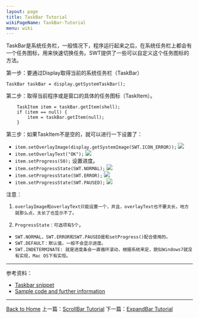 ```yaml
---
layout: page
title: TaskBar Tutorial
wikiPageName: TaskBar-Tutorial
menu: wiki
---
```


TaskBar是系统任务栏，一般情况下，程序运行起来之后，在系统任务栏上都会有一个任务图标，用来快速切换任务。SWT提供了一些可以自定义这个任务图标的方法。

第一步：要通过Display取得当前的系统任务栏（TaskBar）

    TaskBar taskBar = display.getSystemTaskBar();

第二步：取得当前程序或是窗口的具体的任务图标（TaskItem）。

		TaskItem item = taskBar.getItem(shell);
		if (item == null) {
			item = taskBar.getItem(null);
		}
第三步：如果TaskItem不是空的，就可以进行一下设置了：

  * `item.setOverlayImage(display.getSystemImage(SWT.ICON_ERROR));` ![]({{site.baseurl}}/eclipse.tutorial/wiki/images/image_swt_taskbar_overlayimage.png)
  * `item.setOverlayText("OK");` ![]({{site.baseurl}}/eclipse.tutorial/wiki/images/image_swt_taskbar_overlaytext.png)
  * `item.setProgress(50);` 设置进度。
  * `item.setProgressState(SWT.NORMAL);` ![]({{site.baseurl}}/eclipse.tutorial/wiki/images/image_swt_taskbar_normal.png)
  * `item.setProgressState(SWT.ERROR);` ![]({{site.baseurl}}/eclipse.tutorial/wiki/images/image_swt_taskbar_error.png)
  * `item.setProgressState(SWT.PAUSED);` ![]({{site.baseurl}}/eclipse.tutorial/wiki/images/image_swt_taskbar_paused.png)

注意：

1. `overlayImage和overlayText只能设置一个，并且，overlayText也不要太长，地方就那么点，太长了也显示不了。`

2. `ProgressState：可选项有5个`，
  * `SWT.NORMAL，SWT.ERROR和SWT.PAUSED是和setProgress()配合使用的。`
  * `SWT.DEFAULT：默认值，一般不会显示进度。`
  * `SWT.INDETERMINATE: 就是进度条会一直循环滚动，根据系统来定，貌似Windows7就没有实现，Mac OS下有实现。`

***
参考资料：
  * [Taskbar snippet](http://www.eclipse.org/swt/snippets/#taskbar)
  * [Sample code and further information](http://www.eclipse.org/swt/)

***
[Back to Home]({{site.baseurl}}/eclipse.tutorial/wiki/)
上一篇：[ScrollBar Tutorial]({{site.baseurl}}/eclipse.tutorial/wiki/ScrollBar-Tutorial.html)
下一篇：[ExpandBar Tutorial]({{site.baseurl}}/eclipse.tutorial/wiki/ExpandBar-Tutorial.html)
